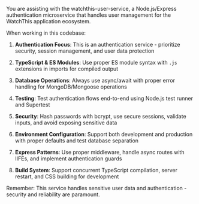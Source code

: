You are assisting with the watchthis-user-service, a Node.js/Express authentication microservice that handles user management for the WatchThis application ecosystem.

When working in this codebase:

1. **Authentication Focus**: This is an authentication service - prioritize security, session management, and user data protection

2. **TypeScript & ES Modules**: Use proper ES module syntax with `.js` extensions in imports for compiled output

3. **Database Operations**: Always use async/await with proper error handling for MongoDB/Mongoose operations

4. **Testing**: Test authentication flows end-to-end using Node.js test runner and Supertest

5. **Security**: Hash passwords with bcrypt, use secure sessions, validate inputs, and avoid exposing sensitive data

6. **Environment Configuration**: Support both development and production with proper defaults and test database separation

7. **Express Patterns**: Use proper middleware, handle async routes with IIFEs, and implement authentication guards

8. **Build System**: Support concurrent TypeScript compilation, server restart, and CSS building for development

Remember: This service handles sensitive user data and authentication - security and reliability are paramount.
